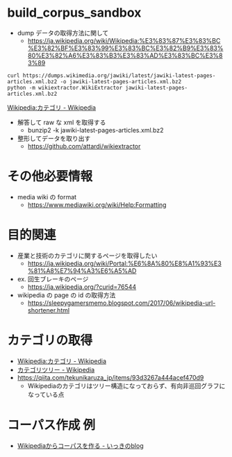 # build_corpus_sandbox

- dump データの取得方法に関して
    - https://ja.wikipedia.org/wiki/Wikipedia:%E3%83%87%E3%83%BC%E3%82%BF%E3%83%99%E3%83%BC%E3%82%B9%E3%83%80%E3%82%A6%E3%83%B3%E3%83%AD%E3%83%BC%E3%83%89

```
curl https://dumps.wikimedia.org/jawiki/latest/jawiki-latest-pages-articles.xml.bz2 -o jawiki-latest-pages-articles.xml.bz2
python -m wikiextractor.WikiExtractor jawiki-latest-pages-articles.xml.bz2
```
[Wikipedia:カテゴリ - Wikipedia](https://ja.wikipedia.org/wiki/Wikipedia:%E3%82%AB%E3%83%86%E3%82%B4%E3%83%AA)
- 解答して raw な xml を取得する
    -  bunzip2 -k jawiki-latest-pages-articles.xml.bz2
- 整形してデータを取り出す
    - https://github.com/attardi/wikiextractor

# その他必要情報
- media wiki の format 
    - https://www.mediawiki.org/wiki/Help:Formatting

# 目的関連
- 産業と技術のカテゴリに関するページを取得したい
    - https://ja.wikipedia.org/wiki/Portal:%E6%8A%80%E8%A1%93%E3%81%A8%E7%94%A3%E6%A5%AD
- ex. 回生ブレーキのページ
    - https://ja.wikipedia.org/?curid=76544
- wikipedia の page の id の取得方法
    - https://sleepygamersmemo.blogspot.com/2017/06/wikipedia-url-shortener.html

# カテゴリの取得
- [Wikipedia:カテゴリ - Wikipedia](https://ja.wikipedia.org/wiki/Wikipedia:%E3%82%AB%E3%83%86%E3%82%B4%E3%83%AA)
- [カテゴリツリー - Wikipedia](https://ja.wikipedia.org/w/index.php?title=%E7%89%B9%E5%88%A5:%E3%82%AB%E3%83%86%E3%82%B4%E3%83%AA%E3%83%84%E3%83%AA%E3%83%BC&target=%E4%B8%BB%E9%A1%8C%E5%88%A5%E5%88%86%E9%A1%9E&mode=10&hideprefix=20&showcount=1&namespaces%5B0%5D=4&notranslations=)
- https://qiita.com/tekunikaruza_jp/items/93d3267a444acef470d9
    - Wikipediaのカテゴリはツリー構造になっておらず、有向非巡回グラフになっている点

# コーパス作成 例
- [Wikipediaからコーパスを作る - いっきのblog](https://kzkohashi.hatenablog.com/entry/2018/07/22/212913)
